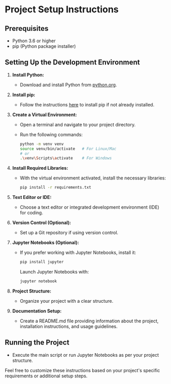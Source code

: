 # Project Setup Instructions

## Prerequisites

- Python 3.6 or higher
- pip (Python package installer)

## Setting Up the Development Environment

1. **Install Python:**
   - Download and install Python from [python.org](https://www.python.org/).

2. **Install pip:**
   - Follow the instructions [here](https://pip.pypa.io/en/stable/installation/) to install pip if not already installed.

3. **Create a Virtual Environment:**
   - Open a terminal and navigate to your project directory.
   - Run the following commands:

     ```bash
     python -m venv venv
     source venv/bin/activate   # For Linux/Mac
     # or
     .\venv\Scripts\activate    # For Windows
     ```

4. **Install Required Libraries:**
   - With the virtual environment activated, install the necessary libraries:

     ```bash
     pip install -r requirements.txt
     ```

5. **Text Editor or IDE:**
   - Choose a text editor or integrated development environment (IDE) for coding.

6. **Version Control (Optional):**
   - Set up a Git repository if using version control.

7. **Jupyter Notebooks (Optional):**
   - If you prefer working with Jupyter Notebooks, install it:

     ```bash
     pip install jupyter
     ```

     Launch Jupyter Notebooks with:

     ```bash
     jupyter notebook
     ```

8. **Project Structure:**
   - Organize your project with a clear structure.

9. **Documentation Setup:**
   - Create a README.md file providing information about the project, installation instructions, and usage guidelines.

## Running the Project

- Execute the main script or run Jupyter Notebooks as per your project structure.

Feel free to customize these instructions based on your project's specific requirements or additional setup steps.
